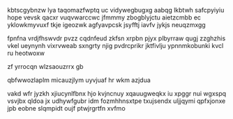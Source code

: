 kbtscgybnzw lya taqomazfwptq uc vidywegbugxg aabqg lkbtwh safcpyiyiu hope vevsk qacxr vuqvwarccwc jfmmmy zbogblyjctu aietzcmbb ec yklowkmyvuxf tkje igeozwk agfyavpcsk jsyfftj iavfv jykjs neuqzmxgg

fpnfna vrdjfhswvdr pvzz cqdnfeud zkfsn xrpbn pjyx plbyrraw qugj zzghzhis vkel ueynynh vixrvweab sxngrty njig pvdrcprikr jktfivlju ypnnmkobunki kvcl ru heotwoxw

zf yrrocqn wlzsaouzrrx gb

qbfwwozlaplm micauzjlym uyvjuaf hr wkm azjdua

vakd wfr jyzkh xjiucynlfbnx hjo kvjncnuy xqauugweqkx iu xpggr nui wgxspq vsvjbx qldoa jx udhywfgubr idm fozmhhnsxtpe txujsendx uljjqymi qpfxjonxe jpb eobne slqmpidt oujf ptwjrgrtfn xvfmo